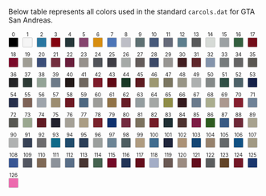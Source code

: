 Below table represents all colors used in the standard `carcols.dat` for GTA San Andreas.

<div style="font-size:0">
<div style="display:inline-block;vertical-align:top;margin:0 8px 8px 0;text-align:center;font-size:12px;"><sub>0</sub><br/><span data-copy-text="0" style="cursor:pointer;display:inline-block;width:18px;height:18px;border:1px solid #ccc;border-radius:2px;background:rgb(0,0,0)" title="#0 black"></span></div>
<div style="display:inline-block;vertical-align:top;margin:0 8px 8px 0;text-align:center;font-size:12px;"><sub>1</sub><br/><span data-copy-text="1" style="cursor:pointer;display:inline-block;width:18px;height:18px;border:1px solid #ccc;border-radius:2px;background:rgb(245,245,245)" title="#1 white"></span></div>
<div style="display:inline-block;vertical-align:top;margin:0 8px 8px 0;text-align:center;font-size:12px;"><sub>2</sub><br/><span data-copy-text="2" style="cursor:pointer;display:inline-block;width:18px;height:18px;border:1px solid #ccc;border-radius:2px;background:rgb(42,119,161)" title="#2 police car blue"></span></div>
<div style="display:inline-block;vertical-align:top;margin:0 8px 8px 0;text-align:center;font-size:12px;"><sub>3</sub><br/><span data-copy-text="3" style="cursor:pointer;display:inline-block;width:18px;height:18px;border:1px solid #ccc;border-radius:2px;background:rgb(132,4,16)" title="#3 cherry red"></span></div>
<div style="display:inline-block;vertical-align:top;margin:0 8px 8px 0;text-align:center;font-size:12px;"><sub>4</sub><br/><span data-copy-text="4" style="cursor:pointer;display:inline-block;width:18px;height:18px;border:1px solid #ccc;border-radius:2px;background:rgb(38,55,57)" title="#4 midnight blue"></span></div>
<div style="display:inline-block;vertical-align:top;margin:0 8px 8px 0;text-align:center;font-size:12px;"><sub>5</sub><br/><span data-copy-text="5" style="cursor:pointer;display:inline-block;width:18px;height:18px;border:1px solid #ccc;border-radius:2px;background:rgb(134,68,110)" title="#5 temple curtain purple"></span></div>
<div style="display:inline-block;vertical-align:top;margin:0 8px 8px 0;text-align:center;font-size:12px;"><sub>6</sub><br/><span data-copy-text="6" style="cursor:pointer;display:inline-block;width:18px;height:18px;border:1px solid #ccc;border-radius:2px;background:rgb(215,142,16)" title="#6 taxi yellow"></span></div>
<div style="display:inline-block;vertical-align:top;margin:0 8px 8px 0;text-align:center;font-size:12px;"><sub>7</sub><br/><span data-copy-text="7" style="cursor:pointer;display:inline-block;width:18px;height:18px;border:1px solid #ccc;border-radius:2px;background:rgb(76,117,183)" title="#7 striking blue"></span></div>
<div style="display:inline-block;vertical-align:top;margin:0 8px 8px 0;text-align:center;font-size:12px;"><sub>8</sub><br/><span data-copy-text="8" style="cursor:pointer;display:inline-block;width:18px;height:18px;border:1px solid #ccc;border-radius:2px;background:rgb(189,190,198)" title="#8 light blue grey"></span></div>
<div style="display:inline-block;vertical-align:top;margin:0 8px 8px 0;text-align:center;font-size:12px;"><sub>9</sub><br/><span data-copy-text="9" style="cursor:pointer;display:inline-block;width:18px;height:18px;border:1px solid #ccc;border-radius:2px;background:rgb(94,112,114)" title="#9 hoods"></span></div>
<div style="display:inline-block;vertical-align:top;margin:0 8px 8px 0;text-align:center;font-size:12px;"><sub>10</sub><br/><span data-copy-text="10" style="cursor:pointer;display:inline-block;width:18px;height:18px;border:1px solid #ccc;border-radius:2px;background:rgb(70,89,122)" title="#10 saxony blue poly"></span></div>
<div style="display:inline-block;vertical-align:top;margin:0 8px 8px 0;text-align:center;font-size:12px;"><sub>11</sub><br/><span data-copy-text="11" style="cursor:pointer;display:inline-block;width:18px;height:18px;border:1px solid #ccc;border-radius:2px;background:rgb(101,106,121)" title="#11 concord blue poly"></span></div>
<div style="display:inline-block;vertical-align:top;margin:0 8px 8px 0;text-align:center;font-size:12px;"><sub>12</sub><br/><span data-copy-text="12" style="cursor:pointer;display:inline-block;width:18px;height:18px;border:1px solid #ccc;border-radius:2px;background:rgb(93,126,141)" title="#12 jasper green poly"></span></div>
<div style="display:inline-block;vertical-align:top;margin:0 8px 8px 0;text-align:center;font-size:12px;"><sub>13</sub><br/><span data-copy-text="13" style="cursor:pointer;display:inline-block;width:18px;height:18px;border:1px solid #ccc;border-radius:2px;background:rgb(88,89,90)" title="#13 pewter gray poly"></span></div>
<div style="display:inline-block;vertical-align:top;margin:0 8px 8px 0;text-align:center;font-size:12px;"><sub>14</sub><br/><span data-copy-text="14" style="cursor:pointer;display:inline-block;width:18px;height:18px;border:1px solid #ccc;border-radius:2px;background:rgb(214,218,214)" title="#14 frost white"></span></div>
<div style="display:inline-block;vertical-align:top;margin:0 8px 8px 0;text-align:center;font-size:12px;"><sub>15</sub><br/><span data-copy-text="15" style="cursor:pointer;display:inline-block;width:18px;height:18px;border:1px solid #ccc;border-radius:2px;background:rgb(156,161,163)" title="#15 silver stone poly"></span></div>
<div style="display:inline-block;vertical-align:top;margin:0 8px 8px 0;text-align:center;font-size:12px;"><sub>16</sub><br/><span data-copy-text="16" style="cursor:pointer;display:inline-block;width:18px;height:18px;border:1px solid #ccc;border-radius:2px;background:rgb(51,95,63)" title="#16 rio red"></span></div>
<div style="display:inline-block;vertical-align:top;margin:0 8px 8px 0;text-align:center;font-size:12px;"><sub>17</sub><br/><span data-copy-text="17" style="cursor:pointer;display:inline-block;width:18px;height:18px;border:1px solid #ccc;border-radius:2px;background:rgb(115,14,26)" title="#17 torino red pearl"></span></div>
<div style="display:inline-block;vertical-align:top;margin:0 8px 8px 0;text-align:center;font-size:12px;"><sub>18</sub><br/><span data-copy-text="18" style="cursor:pointer;display:inline-block;width:18px;height:18px;border:1px solid #ccc;border-radius:2px;background:rgb(123,10,42)" title="#18 formula red"></span></div>
<div style="display:inline-block;vertical-align:top;margin:0 8px 8px 0;text-align:center;font-size:12px;"><sub>19</sub><br/><span data-copy-text="19" style="cursor:pointer;display:inline-block;width:18px;height:18px;border:1px solid #ccc;border-radius:2px;background:rgb(159,157,148)" title="#19 honey beige poly"></span></div>
<div style="display:inline-block;vertical-align:top;margin:0 8px 8px 0;text-align:center;font-size:12px;"><sub>20</sub><br/><span data-copy-text="20" style="cursor:pointer;display:inline-block;width:18px;height:18px;border:1px solid #ccc;border-radius:2px;background:rgb(59,78,120)" title="#20 mariner blue"></span></div>
<div style="display:inline-block;vertical-align:top;margin:0 8px 8px 0;text-align:center;font-size:12px;"><sub>21</sub><br/><span data-copy-text="21" style="cursor:pointer;display:inline-block;width:18px;height:18px;border:1px solid #ccc;border-radius:2px;background:rgb(115,46,62)" title="#21 blaze red"></span></div>
<div style="display:inline-block;vertical-align:top;margin:0 8px 8px 0;text-align:center;font-size:12px;"><sub>22</sub><br/><span data-copy-text="22" style="cursor:pointer;display:inline-block;width:18px;height:18px;border:1px solid #ccc;border-radius:2px;background:rgb(105,30,59)" title="#22 classic red"></span></div>
<div style="display:inline-block;vertical-align:top;margin:0 8px 8px 0;text-align:center;font-size:12px;"><sub>23</sub><br/><span data-copy-text="23" style="cursor:pointer;display:inline-block;width:18px;height:18px;border:1px solid #ccc;border-radius:2px;background:rgb(150,145,140)" title="#23 winning silver poly"></span></div>
<div style="display:inline-block;vertical-align:top;margin:0 8px 8px 0;text-align:center;font-size:12px;"><sub>24</sub><br/><span data-copy-text="24" style="cursor:pointer;display:inline-block;width:18px;height:18px;border:1px solid #ccc;border-radius:2px;background:rgb(81,84,89)" title="#24 steel gray poly"></span></div>
<div style="display:inline-block;vertical-align:top;margin:0 8px 8px 0;text-align:center;font-size:12px;"><sub>25</sub><br/><span data-copy-text="25" style="cursor:pointer;display:inline-block;width:18px;height:18px;border:1px solid #ccc;border-radius:2px;background:rgb(63,62,69)" title="#25 shadow silver poly"></span></div>
<div style="display:inline-block;vertical-align:top;margin:0 8px 8px 0;text-align:center;font-size:12px;"><sub>26</sub><br/><span data-copy-text="26" style="cursor:pointer;display:inline-block;width:18px;height:18px;border:1px solid #ccc;border-radius:2px;background:rgb(165,169,167)" title="#26 silver stone poly"></span></div>
<div style="display:inline-block;vertical-align:top;margin:0 8px 8px 0;text-align:center;font-size:12px;"><sub>27</sub><br/><span data-copy-text="27" style="cursor:pointer;display:inline-block;width:18px;height:18px;border:1px solid #ccc;border-radius:2px;background:rgb(99,92,90)" title="#27 warm grey mica"></span></div>
<div style="display:inline-block;vertical-align:top;margin:0 8px 8px 0;text-align:center;font-size:12px;"><sub>28</sub><br/><span data-copy-text="28" style="cursor:pointer;display:inline-block;width:18px;height:18px;border:1px solid #ccc;border-radius:2px;background:rgb(61,74,104)" title="#28 harbor blue poly"></span></div>
<div style="display:inline-block;vertical-align:top;margin:0 8px 8px 0;text-align:center;font-size:12px;"><sub>29</sub><br/><span data-copy-text="29" style="cursor:pointer;display:inline-block;width:18px;height:18px;border:1px solid #ccc;border-radius:2px;background:rgb(151,149,146)" title="#29 porcelain silver poly"></span></div>
<div style="display:inline-block;vertical-align:top;margin:0 8px 8px 0;text-align:center;font-size:12px;"><sub>30</sub><br/><span data-copy-text="30" style="cursor:pointer;display:inline-block;width:18px;height:18px;border:1px solid #ccc;border-radius:2px;background:rgb(66,31,33)" title="#30 mellow burgundy"></span></div>
<div style="display:inline-block;vertical-align:top;margin:0 8px 8px 0;text-align:center;font-size:12px;"><sub>31</sub><br/><span data-copy-text="31" style="cursor:pointer;display:inline-block;width:18px;height:18px;border:1px solid #ccc;border-radius:2px;background:rgb(95,39,43)" title="#31 graceful red mica"></span></div>
<div style="display:inline-block;vertical-align:top;margin:0 8px 8px 0;text-align:center;font-size:12px;"><sub>32</sub><br/><span data-copy-text="32" style="cursor:pointer;display:inline-block;width:18px;height:18px;border:1px solid #ccc;border-radius:2px;background:rgb(132,148,171)" title="#32 currant blue poly"></span></div>
<div style="display:inline-block;vertical-align:top;margin:0 8px 8px 0;text-align:center;font-size:12px;"><sub>33</sub><br/><span data-copy-text="33" style="cursor:pointer;display:inline-block;width:18px;height:18px;border:1px solid #ccc;border-radius:2px;background:rgb(118,123,124)" title="#33 gray poly"></span></div>
<div style="display:inline-block;vertical-align:top;margin:0 8px 8px 0;text-align:center;font-size:12px;"><sub>34</sub><br/><span data-copy-text="34" style="cursor:pointer;display:inline-block;width:18px;height:18px;border:1px solid #ccc;border-radius:2px;background:rgb(100,100,100)" title="#34 arctic white"></span></div>
<div style="display:inline-block;vertical-align:top;margin:0 8px 8px 0;text-align:center;font-size:12px;"><sub>35</sub><br/><span data-copy-text="35" style="cursor:pointer;display:inline-block;width:18px;height:18px;border:1px solid #ccc;border-radius:2px;background:rgb(90,87,82)" title="#35 anthracite gray poly"></span></div>
<div style="display:inline-block;vertical-align:top;margin:0 8px 8px 0;text-align:center;font-size:12px;"><sub>36</sub><br/><span data-copy-text="36" style="cursor:pointer;display:inline-block;width:18px;height:18px;border:1px solid #ccc;border-radius:2px;background:rgb(37,37,39)" title="#36 black poly"></span></div>
<div style="display:inline-block;vertical-align:top;margin:0 8px 8px 0;text-align:center;font-size:12px;"><sub>37</sub><br/><span data-copy-text="37" style="cursor:pointer;display:inline-block;width:18px;height:18px;border:1px solid #ccc;border-radius:2px;background:rgb(45,58,53)" title="#37 dark green poly"></span></div>
<div style="display:inline-block;vertical-align:top;margin:0 8px 8px 0;text-align:center;font-size:12px;"><sub>38</sub><br/><span data-copy-text="38" style="cursor:pointer;display:inline-block;width:18px;height:18px;border:1px solid #ccc;border-radius:2px;background:rgb(147,163,150)" title="#38 seafoam poly"></span></div>
<div style="display:inline-block;vertical-align:top;margin:0 8px 8px 0;text-align:center;font-size:12px;"><sub>39</sub><br/><span data-copy-text="39" style="cursor:pointer;display:inline-block;width:18px;height:18px;border:1px solid #ccc;border-radius:2px;background:rgb(109,122,136)" title="#39 diamond blue poly"></span></div>
<div style="display:inline-block;vertical-align:top;margin:0 8px 8px 0;text-align:center;font-size:12px;"><sub>40</sub><br/><span data-copy-text="40" style="cursor:pointer;display:inline-block;width:18px;height:18px;border:1px solid #ccc;border-radius:2px;background:rgb(34,25,24)" title="#40 biston brown poly"></span></div>
<div style="display:inline-block;vertical-align:top;margin:0 8px 8px 0;text-align:center;font-size:12px;"><sub>41</sub><br/><span data-copy-text="41" style="cursor:pointer;display:inline-block;width:18px;height:18px;border:1px solid #ccc;border-radius:2px;background:rgb(111,103,95)" title="#41 desert taupe poly"></span></div>
<div style="display:inline-block;vertical-align:top;margin:0 8px 8px 0;text-align:center;font-size:12px;"><sub>42</sub><br/><span data-copy-text="42" style="cursor:pointer;display:inline-block;width:18px;height:18px;border:1px solid #ccc;border-radius:2px;background:rgb(124,28,42)" title="#42 garnet red poly"></span></div>
<div style="display:inline-block;vertical-align:top;margin:0 8px 8px 0;text-align:center;font-size:12px;"><sub>43</sub><br/><span data-copy-text="43" style="cursor:pointer;display:inline-block;width:18px;height:18px;border:1px solid #ccc;border-radius:2px;background:rgb(95,10,21)" title="#43 desert red"></span></div>
<div style="display:inline-block;vertical-align:top;margin:0 8px 8px 0;text-align:center;font-size:12px;"><sub>44</sub><br/><span data-copy-text="44" style="cursor:pointer;display:inline-block;width:18px;height:18px;border:1px solid #ccc;border-radius:2px;background:rgb(25,56,38)" title="#44 green"></span></div>
<div style="display:inline-block;vertical-align:top;margin:0 8px 8px 0;text-align:center;font-size:12px;"><sub>45</sub><br/><span data-copy-text="45" style="cursor:pointer;display:inline-block;width:18px;height:18px;border:1px solid #ccc;border-radius:2px;background:rgb(93,27,32)" title="#45 cabernet red poly"></span></div>
<div style="display:inline-block;vertical-align:top;margin:0 8px 8px 0;text-align:center;font-size:12px;"><sub>46</sub><br/><span data-copy-text="46" style="cursor:pointer;display:inline-block;width:18px;height:18px;border:1px solid #ccc;border-radius:2px;background:rgb(157,152,114)" title="#46 light ivory"></span></div>
<div style="display:inline-block;vertical-align:top;margin:0 8px 8px 0;text-align:center;font-size:12px;"><sub>47</sub><br/><span data-copy-text="47" style="cursor:pointer;display:inline-block;width:18px;height:18px;border:1px solid #ccc;border-radius:2px;background:rgb(122,117,96)" title="#47 pueblo beige"></span></div>
<div style="display:inline-block;vertical-align:top;margin:0 8px 8px 0;text-align:center;font-size:12px;"><sub>48</sub><br/><span data-copy-text="48" style="cursor:pointer;display:inline-block;width:18px;height:18px;border:1px solid #ccc;border-radius:2px;background:rgb(152,149,134)" title="#48 smoke silver poly"></span></div>
<div style="display:inline-block;vertical-align:top;margin:0 8px 8px 0;text-align:center;font-size:12px;"><sub>49</sub><br/><span data-copy-text="49" style="cursor:pointer;display:inline-block;width:18px;height:18px;border:1px solid #ccc;border-radius:2px;background:rgb(173,176,176)" title="#49 astra silver poly"></span></div>
<div style="display:inline-block;vertical-align:top;margin:0 8px 8px 0;text-align:center;font-size:12px;"><sub>50</sub><br/><span data-copy-text="50" style="cursor:pointer;display:inline-block;width:18px;height:18px;border:1px solid #ccc;border-radius:2px;background:rgb(132,137,136)" title="#50 ascot gray"></span></div>
<div style="display:inline-block;vertical-align:top;margin:0 8px 8px 0;text-align:center;font-size:12px;"><sub>51</sub><br/><span data-copy-text="51" style="cursor:pointer;display:inline-block;width:18px;height:18px;border:1px solid #ccc;border-radius:2px;background:rgb(48,79,69)" title="#51 agate green"></span></div>
<div style="display:inline-block;vertical-align:top;margin:0 8px 8px 0;text-align:center;font-size:12px;"><sub>52</sub><br/><span data-copy-text="52" style="cursor:pointer;display:inline-block;width:18px;height:18px;border:1px solid #ccc;border-radius:2px;background:rgb(77,98,104)" title="#52 petrol blue green poly"></span></div>
<div style="display:inline-block;vertical-align:top;margin:0 8px 8px 0;text-align:center;font-size:12px;"><sub>53</sub><br/><span data-copy-text="53" style="cursor:pointer;display:inline-block;width:18px;height:18px;border:1px solid #ccc;border-radius:2px;background:rgb(22,34,72)" title="#53 surf blue"></span></div>
<div style="display:inline-block;vertical-align:top;margin:0 8px 8px 0;text-align:center;font-size:12px;"><sub>54</sub><br/><span data-copy-text="54" style="cursor:pointer;display:inline-block;width:18px;height:18px;border:1px solid #ccc;border-radius:2px;background:rgb(39,47,75)" title="#54 nautical blue poly"></span></div>
<div style="display:inline-block;vertical-align:top;margin:0 8px 8px 0;text-align:center;font-size:12px;"><sub>55</sub><br/><span data-copy-text="55" style="cursor:pointer;display:inline-block;width:18px;height:18px;border:1px solid #ccc;border-radius:2px;background:rgb(125,98,86)" title="#55 woodrose poly"></span></div>
<div style="display:inline-block;vertical-align:top;margin:0 8px 8px 0;text-align:center;font-size:12px;"><sub>56</sub><br/><span data-copy-text="56" style="cursor:pointer;display:inline-block;width:18px;height:18px;border:1px solid #ccc;border-radius:2px;background:rgb(158,164,171)" title="#56 crystal blue poly"></span></div>
<div style="display:inline-block;vertical-align:top;margin:0 8px 8px 0;text-align:center;font-size:12px;"><sub>57</sub><br/><span data-copy-text="57" style="cursor:pointer;display:inline-block;width:18px;height:18px;border:1px solid #ccc;border-radius:2px;background:rgb(156,141,113)" title="#57 bisque frost poly"></span></div>
<div style="display:inline-block;vertical-align:top;margin:0 8px 8px 0;text-align:center;font-size:12px;"><sub>58</sub><br/><span data-copy-text="58" style="cursor:pointer;display:inline-block;width:18px;height:18px;border:1px solid #ccc;border-radius:2px;background:rgb(109,24,34)" title="#58 currant red solid"></span></div>
<div style="display:inline-block;vertical-align:top;margin:0 8px 8px 0;text-align:center;font-size:12px;"><sub>59</sub><br/><span data-copy-text="59" style="cursor:pointer;display:inline-block;width:18px;height:18px;border:1px solid #ccc;border-radius:2px;background:rgb(78,104,129)" title="#59 lt.crystal blue poly"></span></div>
<div style="display:inline-block;vertical-align:top;margin:0 8px 8px 0;text-align:center;font-size:12px;"><sub>60</sub><br/><span data-copy-text="60" style="cursor:pointer;display:inline-block;width:18px;height:18px;border:1px solid #ccc;border-radius:2px;background:rgb(156,156,152)" title="#60 lt.titanium poly"></span></div>
<div style="display:inline-block;vertical-align:top;margin:0 8px 8px 0;text-align:center;font-size:12px;"><sub>61</sub><br/><span data-copy-text="61" style="cursor:pointer;display:inline-block;width:18px;height:18px;border:1px solid #ccc;border-radius:2px;background:rgb(145,115,71)" title="#61 race yellow solid"></span></div>
<div style="display:inline-block;vertical-align:top;margin:0 8px 8px 0;text-align:center;font-size:12px;"><sub>62</sub><br/><span data-copy-text="62" style="cursor:pointer;display:inline-block;width:18px;height:18px;border:1px solid #ccc;border-radius:2px;background:rgb(102,28,38)" title="#62 brt.currant red poly"></span></div>
<div style="display:inline-block;vertical-align:top;margin:0 8px 8px 0;text-align:center;font-size:12px;"><sub>63</sub><br/><span data-copy-text="63" style="cursor:pointer;display:inline-block;width:18px;height:18px;border:1px solid #ccc;border-radius:2px;background:rgb(148,157,159)" title="#63 clear crystal blue frost poly"></span></div>
<div style="display:inline-block;vertical-align:top;margin:0 8px 8px 0;text-align:center;font-size:12px;"><sub>64</sub><br/><span data-copy-text="64" style="cursor:pointer;display:inline-block;width:18px;height:18px;border:1px solid #ccc;border-radius:2px;background:rgb(164,167,165)" title="#64 silver poly"></span></div>
<div style="display:inline-block;vertical-align:top;margin:0 8px 8px 0;text-align:center;font-size:12px;"><sub>65</sub><br/><span data-copy-text="65" style="cursor:pointer;display:inline-block;width:18px;height:18px;border:1px solid #ccc;border-radius:2px;background:rgb(142,140,70)" title="#65 pastel alabaster"></span></div>
<div style="display:inline-block;vertical-align:top;margin:0 8px 8px 0;text-align:center;font-size:12px;"><sub>66</sub><br/><span data-copy-text="66" style="cursor:pointer;display:inline-block;width:18px;height:18px;border:1px solid #ccc;border-radius:2px;background:rgb(52,26,30)" title="#66 mid currant red poly"></span></div>
<div style="display:inline-block;vertical-align:top;margin:0 8px 8px 0;text-align:center;font-size:12px;"><sub>67</sub><br/><span data-copy-text="67" style="cursor:pointer;display:inline-block;width:18px;height:18px;border:1px solid #ccc;border-radius:2px;background:rgb(106,122,140)" title="#67 med regatta blue poly"></span></div>
<div style="display:inline-block;vertical-align:top;margin:0 8px 8px 0;text-align:center;font-size:12px;"><sub>68</sub><br/><span data-copy-text="68" style="cursor:pointer;display:inline-block;width:18px;height:18px;border:1px solid #ccc;border-radius:2px;background:rgb(170,173,142)" title="#68 oxford white solid"></span></div>
<div style="display:inline-block;vertical-align:top;margin:0 8px 8px 0;text-align:center;font-size:12px;"><sub>69</sub><br/><span data-copy-text="69" style="cursor:pointer;display:inline-block;width:18px;height:18px;border:1px solid #ccc;border-radius:2px;background:rgb(171,152,143)" title="#69 alabaster solid"></span></div>
<div style="display:inline-block;vertical-align:top;margin:0 8px 8px 0;text-align:center;font-size:12px;"><sub>70</sub><br/><span data-copy-text="70" style="cursor:pointer;display:inline-block;width:18px;height:18px;border:1px solid #ccc;border-radius:2px;background:rgb(133,31,46)" title="#70 elec.currant red poly"></span></div>
<div style="display:inline-block;vertical-align:top;margin:0 8px 8px 0;text-align:center;font-size:12px;"><sub>71</sub><br/><span data-copy-text="71" style="cursor:pointer;display:inline-block;width:18px;height:18px;border:1px solid #ccc;border-radius:2px;background:rgb(111,130,151)" title="#71 spinnaker blue solid"></span></div>
<div style="display:inline-block;vertical-align:top;margin:0 8px 8px 0;text-align:center;font-size:12px;"><sub>72</sub><br/><span data-copy-text="72" style="cursor:pointer;display:inline-block;width:18px;height:18px;border:1px solid #ccc;border-radius:2px;background:rgb(88,88,83)" title="#72 dk.titanium poly"></span></div>
<div style="display:inline-block;vertical-align:top;margin:0 8px 8px 0;text-align:center;font-size:12px;"><sub>73</sub><br/><span data-copy-text="73" style="cursor:pointer;display:inline-block;width:18px;height:18px;border:1px solid #ccc;border-radius:2px;background:rgb(154,167,144)" title="#73 pastel alabaster solid"></span></div>
<div style="display:inline-block;vertical-align:top;margin:0 8px 8px 0;text-align:center;font-size:12px;"><sub>74</sub><br/><span data-copy-text="74" style="cursor:pointer;display:inline-block;width:18px;height:18px;border:1px solid #ccc;border-radius:2px;background:rgb(96,26,35)" title="#74 med.cabernet solid"></span></div>
<div style="display:inline-block;vertical-align:top;margin:0 8px 8px 0;text-align:center;font-size:12px;"><sub>75</sub><br/><span data-copy-text="75" style="cursor:pointer;display:inline-block;width:18px;height:18px;border:1px solid #ccc;border-radius:2px;background:rgb(32,32,44)" title="#75 twilight blue poly"></span></div>
<div style="display:inline-block;vertical-align:top;margin:0 8px 8px 0;text-align:center;font-size:12px;"><sub>76</sub><br/><span data-copy-text="76" style="cursor:pointer;display:inline-block;width:18px;height:18px;border:1px solid #ccc;border-radius:2px;background:rgb(164,160,150)" title="#76 titanium frost poly"></span></div>
<div style="display:inline-block;vertical-align:top;margin:0 8px 8px 0;text-align:center;font-size:12px;"><sub>77</sub><br/><span data-copy-text="77" style="cursor:pointer;display:inline-block;width:18px;height:18px;border:1px solid #ccc;border-radius:2px;background:rgb(170,157,132)" title="#77 sandalwood frost poly"></span></div>
<div style="display:inline-block;vertical-align:top;margin:0 8px 8px 0;text-align:center;font-size:12px;"><sub>78</sub><br/><span data-copy-text="78" style="cursor:pointer;display:inline-block;width:18px;height:18px;border:1px solid #ccc;border-radius:2px;background:rgb(120,34,43)" title="#78 wild strawberry poly"></span></div>
<div style="display:inline-block;vertical-align:top;margin:0 8px 8px 0;text-align:center;font-size:12px;"><sub>79</sub><br/><span data-copy-text="79" style="cursor:pointer;display:inline-block;width:18px;height:18px;border:1px solid #ccc;border-radius:2px;background:rgb(14,49,109)" title="#79 ultra blue poly"></span></div>
<div style="display:inline-block;vertical-align:top;margin:0 8px 8px 0;text-align:center;font-size:12px;"><sub>80</sub><br/><span data-copy-text="80" style="cursor:pointer;display:inline-block;width:18px;height:18px;border:1px solid #ccc;border-radius:2px;background:rgb(114,42,63)" title="#80 vermilion solid"></span></div>
<div style="display:inline-block;vertical-align:top;margin:0 8px 8px 0;text-align:center;font-size:12px;"><sub>81</sub><br/><span data-copy-text="81" style="cursor:pointer;display:inline-block;width:18px;height:18px;border:1px solid #ccc;border-radius:2px;background:rgb(123,113,94)" title="#81 med.sandalwood poly"></span></div>
<div style="display:inline-block;vertical-align:top;margin:0 8px 8px 0;text-align:center;font-size:12px;"><sub>82</sub><br/><span data-copy-text="82" style="cursor:pointer;display:inline-block;width:18px;height:18px;border:1px solid #ccc;border-radius:2px;background:rgb(116,29,40)" title="#82 med.red solid"></span></div>
<div style="display:inline-block;vertical-align:top;margin:0 8px 8px 0;text-align:center;font-size:12px;"><sub>83</sub><br/><span data-copy-text="83" style="cursor:pointer;display:inline-block;width:18px;height:18px;border:1px solid #ccc;border-radius:2px;background:rgb(30,46,50)" title="#83 deep jewel green"></span></div>
<div style="display:inline-block;vertical-align:top;margin:0 8px 8px 0;text-align:center;font-size:12px;"><sub>84</sub><br/><span data-copy-text="84" style="cursor:pointer;display:inline-block;width:18px;height:18px;border:1px solid #ccc;border-radius:2px;background:rgb(77,50,47)" title="#84 med.woodrose poly"></span></div>
<div style="display:inline-block;vertical-align:top;margin:0 8px 8px 0;text-align:center;font-size:12px;"><sub>85</sub><br/><span data-copy-text="85" style="cursor:pointer;display:inline-block;width:18px;height:18px;border:1px solid #ccc;border-radius:2px;background:rgb(124,27,68)" title="#85 vermillion solid"></span></div>
<div style="display:inline-block;vertical-align:top;margin:0 8px 8px 0;text-align:center;font-size:12px;"><sub>86</sub><br/><span data-copy-text="86" style="cursor:pointer;display:inline-block;width:18px;height:18px;border:1px solid #ccc;border-radius:2px;background:rgb(46,91,32)" title="#86 green"></span></div>
<div style="display:inline-block;vertical-align:top;margin:0 8px 8px 0;text-align:center;font-size:12px;"><sub>87</sub><br/><span data-copy-text="87" style="cursor:pointer;display:inline-block;width:18px;height:18px;border:1px solid #ccc;border-radius:2px;background:rgb(57,90,131)" title="#87 bright blue poly"></span></div>
<div style="display:inline-block;vertical-align:top;margin:0 8px 8px 0;text-align:center;font-size:12px;"><sub>88</sub><br/><span data-copy-text="88" style="cursor:pointer;display:inline-block;width:18px;height:18px;border:1px solid #ccc;border-radius:2px;background:rgb(109,40,55)" title="#88 bright red"></span></div>
<div style="display:inline-block;vertical-align:top;margin:0 8px 8px 0;text-align:center;font-size:12px;"><sub>89</sub><br/><span data-copy-text="89" style="cursor:pointer;display:inline-block;width:18px;height:18px;border:1px solid #ccc;border-radius:2px;background:rgb(167,162,143)" title="#89 lt.champagne poly"></span></div>
<div style="display:inline-block;vertical-align:top;margin:0 8px 8px 0;text-align:center;font-size:12px;"><sub>90</sub><br/><span data-copy-text="90" style="cursor:pointer;display:inline-block;width:18px;height:18px;border:1px solid #ccc;border-radius:2px;background:rgb(175,177,177)" title="#90 silver poly"></span></div>
<div style="display:inline-block;vertical-align:top;margin:0 8px 8px 0;text-align:center;font-size:12px;"><sub>91</sub><br/><span data-copy-text="91" style="cursor:pointer;display:inline-block;width:18px;height:18px;border:1px solid #ccc;border-radius:2px;background:rgb(54,65,85)" title="#91 steel blue poly"></span></div>
<div style="display:inline-block;vertical-align:top;margin:0 8px 8px 0;text-align:center;font-size:12px;"><sub>92</sub><br/><span data-copy-text="92" style="cursor:pointer;display:inline-block;width:18px;height:18px;border:1px solid #ccc;border-radius:2px;background:rgb(109,108,110)" title="#92 medium gray poly"></span></div>
<div style="display:inline-block;vertical-align:top;margin:0 8px 8px 0;text-align:center;font-size:12px;"><sub>93</sub><br/><span data-copy-text="93" style="cursor:pointer;display:inline-block;width:18px;height:18px;border:1px solid #ccc;border-radius:2px;background:rgb(15,106,137)" title="#93 arctic pearl"></span></div>
<div style="display:inline-block;vertical-align:top;margin:0 8px 8px 0;text-align:center;font-size:12px;"><sub>94</sub><br/><span data-copy-text="94" style="cursor:pointer;display:inline-block;width:18px;height:18px;border:1px solid #ccc;border-radius:2px;background:rgb(32,75,107)" title="#94 nassau blue poly"></span></div>
<div style="display:inline-block;vertical-align:top;margin:0 8px 8px 0;text-align:center;font-size:12px;"><sub>95</sub><br/><span data-copy-text="95" style="cursor:pointer;display:inline-block;width:18px;height:18px;border:1px solid #ccc;border-radius:2px;background:rgb(43,62,87)" title="#95 med.sapphire blue poly"></span></div>
<div style="display:inline-block;vertical-align:top;margin:0 8px 8px 0;text-align:center;font-size:12px;"><sub>96</sub><br/><span data-copy-text="96" style="cursor:pointer;display:inline-block;width:18px;height:18px;border:1px solid #ccc;border-radius:2px;background:rgb(155,159,157)" title="#96 silver poly"></span></div>
<div style="display:inline-block;vertical-align:top;margin:0 8px 8px 0;text-align:center;font-size:12px;"><sub>97</sub><br/><span data-copy-text="97" style="cursor:pointer;display:inline-block;width:18px;height:18px;border:1px solid #ccc;border-radius:2px;background:rgb(108,132,149)" title="#97 lt.sapphire blue poly"></span></div>
<div style="display:inline-block;vertical-align:top;margin:0 8px 8px 0;text-align:center;font-size:12px;"><sub>98</sub><br/><span data-copy-text="98" style="cursor:pointer;display:inline-block;width:18px;height:18px;border:1px solid #ccc;border-radius:2px;background:rgb(77,93,96)" title="#98 malachite poly"></span></div>
<div style="display:inline-block;vertical-align:top;margin:0 8px 8px 0;text-align:center;font-size:12px;"><sub>99</sub><br/><span data-copy-text="99" style="cursor:pointer;display:inline-block;width:18px;height:18px;border:1px solid #ccc;border-radius:2px;background:rgb(174,155,127)" title="#99 flax"></span></div>
<div style="display:inline-block;vertical-align:top;margin:0 8px 8px 0;text-align:center;font-size:12px;"><sub>100</sub><br/><span data-copy-text="100" style="cursor:pointer;display:inline-block;width:18px;height:18px;border:1px solid #ccc;border-radius:2px;background:rgb(64,108,143)" title="#100 med.maui blue poly"></span></div>
<div style="display:inline-block;vertical-align:top;margin:0 8px 8px 0;text-align:center;font-size:12px;"><sub>101</sub><br/><span data-copy-text="101" style="cursor:pointer;display:inline-block;width:18px;height:18px;border:1px solid #ccc;border-radius:2px;background:rgb(31,37,59)" title="#101 dk.sapphire blue poly"></span></div>
<div style="display:inline-block;vertical-align:top;margin:0 8px 8px 0;text-align:center;font-size:12px;"><sub>102</sub><br/><span data-copy-text="102" style="cursor:pointer;display:inline-block;width:18px;height:18px;border:1px solid #ccc;border-radius:2px;background:rgb(171,146,118)" title="#102 copper beige"></span></div>
<div style="display:inline-block;vertical-align:top;margin:0 8px 8px 0;text-align:center;font-size:12px;"><sub>103</sub><br/><span data-copy-text="103" style="cursor:pointer;display:inline-block;width:18px;height:18px;border:1px solid #ccc;border-radius:2px;background:rgb(19,69,115)" title="#103 bright blue poly"></span></div>
<div style="display:inline-block;vertical-align:top;margin:0 8px 8px 0;text-align:center;font-size:12px;"><sub>104</sub><br/><span data-copy-text="104" style="cursor:pointer;display:inline-block;width:18px;height:18px;border:1px solid #ccc;border-radius:2px;background:rgb(150,129,108)" title="#104 med.flax"></span></div>
<div style="display:inline-block;vertical-align:top;margin:0 8px 8px 0;text-align:center;font-size:12px;"><sub>105</sub><br/><span data-copy-text="105" style="cursor:pointer;display:inline-block;width:18px;height:18px;border:1px solid #ccc;border-radius:2px;background:rgb(100,104,106)" title="#105 med.gray poly"></span></div>
<div style="display:inline-block;vertical-align:top;margin:0 8px 8px 0;text-align:center;font-size:12px;"><sub>106</sub><br/><span data-copy-text="106" style="cursor:pointer;display:inline-block;width:18px;height:18px;border:1px solid #ccc;border-radius:2px;background:rgb(16,80,130)" title="#106 bright blue poly"></span></div>
<div style="display:inline-block;vertical-align:top;margin:0 8px 8px 0;text-align:center;font-size:12px;"><sub>107</sub><br/><span data-copy-text="107" style="cursor:pointer;display:inline-block;width:18px;height:18px;border:1px solid #ccc;border-radius:2px;background:rgb(161,153,131)" title="#107 lt.driftwood poly"></span></div>
<div style="display:inline-block;vertical-align:top;margin:0 8px 8px 0;text-align:center;font-size:12px;"><sub>108</sub><br/><span data-copy-text="108" style="cursor:pointer;display:inline-block;width:18px;height:18px;border:1px solid #ccc;border-radius:2px;background:rgb(56,86,148)" title="#108 blue"></span></div>
<div style="display:inline-block;vertical-align:top;margin:0 8px 8px 0;text-align:center;font-size:12px;"><sub>109</sub><br/><span data-copy-text="109" style="cursor:pointer;display:inline-block;width:18px;height:18px;border:1px solid #ccc;border-radius:2px;background:rgb(82,86,97)" title="#109 steel gray poly"></span></div>
<div style="display:inline-block;vertical-align:top;margin:0 8px 8px 0;text-align:center;font-size:12px;"><sub>110</sub><br/><span data-copy-text="110" style="cursor:pointer;display:inline-block;width:18px;height:18px;border:1px solid #ccc;border-radius:2px;background:rgb(127,105,86)" title="#110 lt.beechwood poly"></span></div>
<div style="display:inline-block;vertical-align:top;margin:0 8px 8px 0;text-align:center;font-size:12px;"><sub>111</sub><br/><span data-copy-text="111" style="cursor:pointer;display:inline-block;width:18px;height:18px;border:1px solid #ccc;border-radius:2px;background:rgb(140,146,154)" title="#111 slate gray"></span></div>
<div style="display:inline-block;vertical-align:top;margin:0 8px 8px 0;text-align:center;font-size:12px;"><sub>112</sub><br/><span data-copy-text="112" style="cursor:pointer;display:inline-block;width:18px;height:18px;border:1px solid #ccc;border-radius:2px;background:rgb(89,110,135)" title="#112 lt.sapphire blue poly"></span></div>
<div style="display:inline-block;vertical-align:top;margin:0 8px 8px 0;text-align:center;font-size:12px;"><sub>113</sub><br/><span data-copy-text="113" style="cursor:pointer;display:inline-block;width:18px;height:18px;border:1px solid #ccc;border-radius:2px;background:rgb(71,53,50)" title="#113 dk.beechwood poly"></span></div>
<div style="display:inline-block;vertical-align:top;margin:0 8px 8px 0;text-align:center;font-size:12px;"><sub>114</sub><br/><span data-copy-text="114" style="cursor:pointer;display:inline-block;width:18px;height:18px;border:1px solid #ccc;border-radius:2px;background:rgb(68,98,79)" title="#114 torch red"></span></div>
<div style="display:inline-block;vertical-align:top;margin:0 8px 8px 0;text-align:center;font-size:12px;"><sub>115</sub><br/><span data-copy-text="115" style="cursor:pointer;display:inline-block;width:18px;height:18px;border:1px solid #ccc;border-radius:2px;background:rgb(115,10,39)" title="#115 bright red"></span></div>
<div style="display:inline-block;vertical-align:top;margin:0 8px 8px 0;text-align:center;font-size:12px;"><sub>116</sub><br/><span data-copy-text="116" style="cursor:pointer;display:inline-block;width:18px;height:18px;border:1px solid #ccc;border-radius:2px;background:rgb(34,52,87)" title="#116 med.sapphire blue firemist"></span></div>
<div style="display:inline-block;vertical-align:top;margin:0 8px 8px 0;text-align:center;font-size:12px;"><sub>117</sub><br/><span data-copy-text="117" style="cursor:pointer;display:inline-block;width:18px;height:18px;border:1px solid #ccc;border-radius:2px;background:rgb(100,13,27)" title="#117 med.garnet red poly"></span></div>
<div style="display:inline-block;vertical-align:top;margin:0 8px 8px 0;text-align:center;font-size:12px;"><sub>118</sub><br/><span data-copy-text="118" style="cursor:pointer;display:inline-block;width:18px;height:18px;border:1px solid #ccc;border-radius:2px;background:rgb(163,173,198)" title="#118 white diamond pearl"></span></div>
<div style="display:inline-block;vertical-align:top;margin:0 8px 8px 0;text-align:center;font-size:12px;"><sub>119</sub><br/><span data-copy-text="119" style="cursor:pointer;display:inline-block;width:18px;height:18px;border:1px solid #ccc;border-radius:2px;background:rgb(105,88,83)" title="#119 dk.sable poly"></span></div>
<div style="display:inline-block;vertical-align:top;margin:0 8px 8px 0;text-align:center;font-size:12px;"><sub>120</sub><br/><span data-copy-text="120" style="cursor:pointer;display:inline-block;width:18px;height:18px;border:1px solid #ccc;border-radius:2px;background:rgb(155,139,128)" title="#120 antelope beige"></span></div>
<div style="display:inline-block;vertical-align:top;margin:0 8px 8px 0;text-align:center;font-size:12px;"><sub>121</sub><br/><span data-copy-text="121" style="cursor:pointer;display:inline-block;width:18px;height:18px;border:1px solid #ccc;border-radius:2px;background:rgb(98,11,28)" title="#121 brilliant red poly"></span></div>
<div style="display:inline-block;vertical-align:top;margin:0 8px 8px 0;text-align:center;font-size:12px;"><sub>122</sub><br/><span data-copy-text="122" style="cursor:pointer;display:inline-block;width:18px;height:18px;border:1px solid #ccc;border-radius:2px;background:rgb(91,93,94)" title="#122 gun metal poly"></span></div>
<div style="display:inline-block;vertical-align:top;margin:0 8px 8px 0;text-align:center;font-size:12px;"><sub>123</sub><br/><span data-copy-text="123" style="cursor:pointer;display:inline-block;width:18px;height:18px;border:1px solid #ccc;border-radius:2px;background:rgb(98,68,40)" title="#123 med.beechwood poly"></span></div>
<div style="display:inline-block;vertical-align:top;margin:0 8px 8px 0;text-align:center;font-size:12px;"><sub>124</sub><br/><span data-copy-text="124" style="cursor:pointer;display:inline-block;width:18px;height:18px;border:1px solid #ccc;border-radius:2px;background:rgb(115,24,39)" title="#124 brilliant red poly"></span></div>
<div style="display:inline-block;vertical-align:top;margin:0 8px 8px 0;text-align:center;font-size:12px;"><sub>125</sub><br/><span data-copy-text="125" style="cursor:pointer;display:inline-block;width:18px;height:18px;border:1px solid #ccc;border-radius:2px;background:rgb(27,55,109)" title="#125 bright blue poly"></span></div>
<div style="display:inline-block;vertical-align:top;margin:0 8px 8px 0;text-align:center;font-size:12px;"><sub>126</sub><br/><span data-copy-text="126" style="cursor:pointer;display:inline-block;width:18px;height:18px;border:1px solid #ccc;border-radius:2px;background:rgb(236,106,174)" title="#126 pink"></span></div>
</div>
